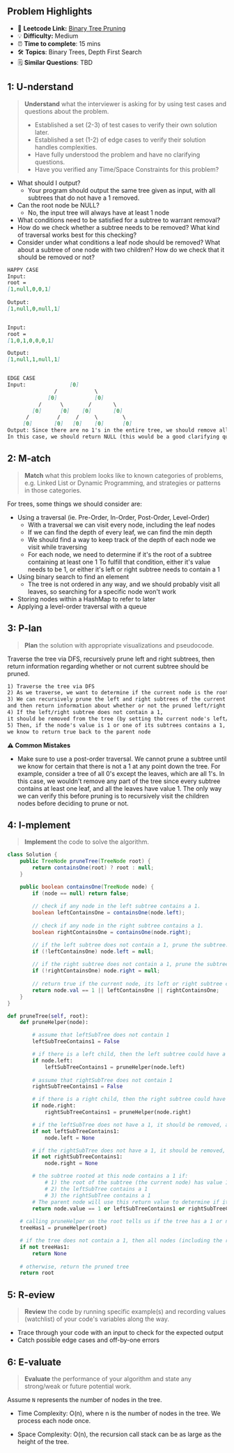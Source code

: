 ## Problem Highlights

* 🔗 **Leetcode Link:** [Binary Tree Pruning](https://leetcode.com/problems/binary-tree-pruning/)
* 💡 **Difficulty:** Medium
* ⏰ **Time to complete**: 15 mins
* 🛠️ **Topics**: Binary Trees, Depth First Search
* 🗒️ **Similar Questions**: TBD
    
## 1: U-nderstand
 
> **Understand** what the interviewer is asking for by using test cases and questions about the problem.
> 
> - Established a set (2-3) of test cases to verify their own solution later.
> - Established a set (1-2) of edge cases to verify their solution handles complexities.
> - Have fully understood the problem and have no clarifying questions.
> - Have you verified any Time/Space Constraints for this problem?

- What should I output?
  - Your program should output the same tree given as input, with all subtrees that do not have a 1 removed.
- Can the root node be NULL?
  - No, the input tree will always have at least 1 node
- What conditions need to be satisfied for a subtree to warrant removal?
- How do we check whether a subtree needs to be removed? What kind of traversal works best for this checking?
- Consider under what conditions a leaf node should be removed? What about a subtree of one node with two children? How do we check that it should be removed or not?
   
```markdown
HAPPY CASE
Input:
root =
[1,null,0,0,1]
 
Output: 
[1,null,0,null,1]


Input: 
root =
[1,0,1,0,0,0,1]

Output:
[1,null,1,null,1]


EDGE CASE
Input:              [0]
               /            \
             [0]            [0]
          /      \        /       \
        [0]      [0]    [0]       [0]
      /         /     /     \        \
     [0]       [0]   [0]    [0]      [0]  
Output: Since there are no 1's in the entire tree, we should remove all nodes. 
In this case, we should return NULL (this would be a good clarifying question to ask your interviewer).
```   
    
## 2: M-atch

<!-- See https://docs.google.com/document/d/1hYT1hoOJ6pFIt8A5q-PIZmYP7pB4WqlzyUJgFx9x2mY/edit#heading=h.ya2de4n4zsds for list of algorithms based on question type-->

> **Match** what this problem looks like to known categories of problems, e.g. Linked List or Dynamic Programming, and strategies or patterns in those categories.


For trees, some things we should consider are:
- Using a traversal (ie. Pre-Order, In-Order, Post-Order, Level-Order)
  - With a traversal we can visit every node, including the leaf nodes
  - If we can find the depth of every leaf, we can find the min depth
  - We should find a way to keep track of the depth of each node we visit while traversing
  - For each node, we need to determine if it's the root of a subtree containing at least one 1
To fulfill that condition, either it's value needs to be 1, or either it's left or right subtree needs to contain a 1
- Using binary search to find an element
  - The tree is not ordered in any way, and we should probably visit all leaves, so searching for a specific node won't work
- Storing nodes within a HashMap to refer to later
- Applying a level-order traversal with a queue


## 3: P-lan

> **Plan** the solution with appropriate visualizations and pseudocode.

Traverse the tree via DFS, recursively prune left and right subtrees, then return information regarding whether or not current subtree should be pruned.

```markdown
1) Traverse the tree via DFS
2) As we traverse, we want to determine if the current node is the root of a subtree containing a 1
3) We can recursively prune the left and right subtrees of the current node, 
and then return information about whether or not the pruned left/right subtree contains a 1 back to the current node
4) If the left/right subtree does not contain a 1, 
it should be removed from the tree (by setting the current node's left/right child to NULL)
5) Then, if the node's value is 1 or one of its subtrees contains a 1, 
we know to return true back to the parent node
```

**⚠️ Common Mistakes**

* Make sure to use a post-order traversal. We cannot prune a subtree until we know for certain that there is not a 1 at any point down the tree. For example, consider a tree of all 0's except the leaves, which are all 1's. In this case, we wouldn't remove any part of the tree since every subtree contains at least one leaf, and all the leaves have value 1. The only way we can verify this before pruning is to recursively visit the children nodes before deciding to prune or not.

## 4: I-mplement

> **Implement** the code to solve the algorithm.

```java
class Solution {
    public TreeNode pruneTree(TreeNode root) {
        return containsOne(root) ? root : null;
    }

    public boolean containsOne(TreeNode node) {
        if (node == null) return false;
        
        // check if any node in the left subtree contains a 1.
        boolean leftContainsOne = containsOne(node.left);
        
        // check if any node in the right subtree contains a 1.
        boolean rightContainsOne = containsOne(node.right);

        // if the left subtree does not contain a 1, prune the subtree.
        if (!leftContainsOne) node.left = null;
        
        // if the right subtree does not contain a 1, prune the subtree.
        if (!rightContainsOne) node.right = null;
        
        // return true if the current node, its left or right subtree contains a 1.
        return node.val == 1 || leftContainsOne || rightContainsOne;
    }
}
```
```python
def pruneTree(self, root):
    def pruneHelper(node):

        # assume that leftSubTree does not contain 1
        leftSubTreeContains1 = False

        # if there is a left child, then the left subtree could have a 1, so recursively check this
        if node.left:
            leftSubTreeContains1 = pruneHelper(node.left)
        
        # assume that rightSubTree does not contain 1
        rightSubTreeContains1 = False

        # if there is a right child, then the right subtree could have a 1, so recursively check this
        if node.right:
            rightSubTreeContains1 = pruneHelper(node.right)

        # if the leftSubTree does not have a 1, it should be removed, as per the algorithm specification
        if not leftSubTreeContains1:
            node.left = None

        # if the rightSubTree does not have a 1, it should be removed, as per the algorithm specification
        if not rightSubTreeContains1:
            node.right = None

        # the subtree rooted at this node contains a 1 if:
            # 1) the root of the subtree (the current node) has value 1
            # 2) the leftSubTree contains a 1
            # 3) the rightSubTree contains a 1
        # The parent node will use this return value to determine if its child should be pruned or not
        return node.value == 1 or leftSubTreeContains1 or rightSubTreeContains1
    
    # calling pruneHelper on the root tells us if the tree has a 1 or not
    treeHas1 = pruneHelper(root)

    # if the tree does not contain a 1, then all nodes (including the root) should be removed
    if not treeHas1:
        return None
    
    # otherwise, return the pruned tree
    return root
```
    
## 5: R-eview

> **Review** the code by running specific example(s) and recording values (watchlist) of your code's variables along the way.

- Trace through your code with an input to check for the expected output
- Catch possible edge cases and off-by-one errors

## 6: E-valuate

> **Evaluate** the performance of your algorithm and state any strong/weak or future potential work.

Assume `N` represents the number of nodes in the tree.

* Time Complexity: O(n), where n is the number of nodes in the tree. We process each node once.

* Space Complexity: O(n), the recursion call stack can be as large as the height of the tree. 